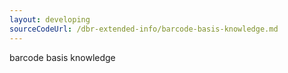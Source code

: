 ```yaml
---
layout: developing
sourceCodeUrl: /dbr-extended-info/barcode-basis-knowledge.md
---
```


barcode basis knowledge
